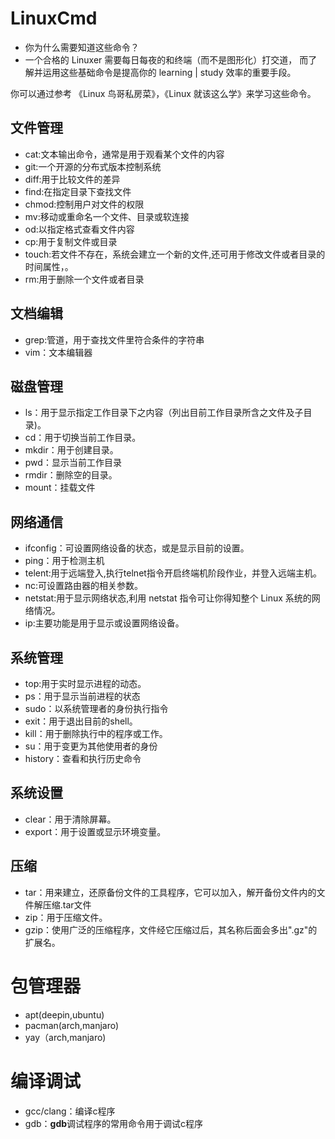 # LinuxCmd

* 你为什么需要知道这些命令？
* 一个合格的 Linuxer 需要每日每夜的和终端（而不是图形化）打交道，
而了解并运用这些基础命令是提高你的 learning | study 效率的重要手段。

你可以通过参考 《Linux 鸟哥私房菜》，《Linux 就该这么学》来学习这些命令。

## 文件管理

- cat:文本输出命令，通常是用于观看某个文件的内容
- git:一个开源的分布式版本控制系统
- diff:用于比较文件的差异
- find:在指定目录下查找文件
- chmod:控制用户对文件的权限
- mv:移动或重命名一个文件、目录或软连接
- od:以指定格式查看文件内容
- cp:用于复制文件或目录
- touch:若文件不存在，系统会建立一个新的文件,还可用于修改文件或者目录的时间属性，。
- rm:用于删除一个文件或者目录

## 文档编辑

- grep:管道，用于查找文件里符合条件的字符串
- vim：文本编辑器


## 磁盘管理

- ls：用于显示指定工作目录下之内容（列出目前工作目录所含之文件及子目录)。
- cd：用于切换当前工作目录。
- mkdir：用于创建目录。
- pwd：显示当前工作目录
- rmdir：删除空的目录。
- mount：挂载文件

## 网络通信

- ifconfig：可设置网络设备的状态，或是显示目前的设置。
- ping：用于检测主机
- telent:用于远端登入,执行telnet指令开启终端机阶段作业，并登入远端主机。
- nc:可设置路由器的相关参数。
- netstat:用于显示网络状态,利用 netstat 指令可让你得知整个 Linux 系统的网络情况。
- ip:主要功能是用于显示或设置网络设备。


## 系统管理

- top:用于实时显示进程的动态。
- ps：用于显示当前进程的状态
- sudo：以系统管理者的身份执行指令
- exit：用于退出目前的shell。
- kill：用于删除执行中的程序或工作。
- su：用于变更为其他使用者的身份
- history：查看和执行历史命令

## 系统设置

- clear：用于清除屏幕。
- export：用于设置或显示环境变量。

## 压缩

- tar：用来建立，还原备份文件的工具程序，它可以加入，解开备份文件内的文件解压缩.tar文件
- zip：用于压缩文件。
- gzip：使用广泛的压缩程序，文件经它压缩过后，其名称后面会多出".gz"的扩展名。

# 包管理器

- apt(deepin,ubuntu)
- pacman(arch,manjaro)
- yay（arch,manjaro)



# 编译调试

- gcc/clang：编译c程序
- gdb：**gdb**调试程序的常用命令用于调试c程序

